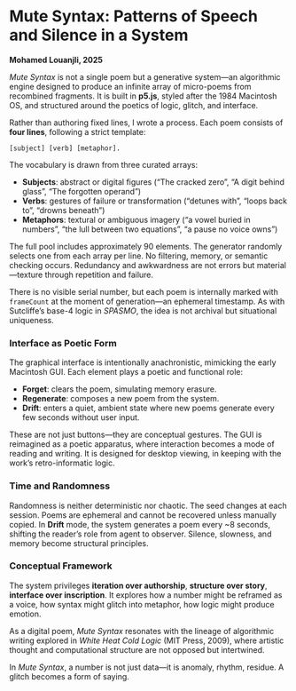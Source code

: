 
# Mute Syntax: Patterns of Speech and Silence in a System  
**Mohamed Louanjli, 2025**

*Mute Syntax* is not a single poem but a generative system—an algorithmic engine designed to produce an infinite array of micro-poems from recombined fragments. It is built in **p5.js**, styled after the 1984 Macintosh OS, and structured around the poetics of logic, glitch, and interface.

Rather than authoring fixed lines, I wrote a process. Each poem consists of **four lines**, following a strict template:

    [subject] [verb] [metaphor].

The vocabulary is drawn from three curated arrays:
- **Subjects**: abstract or digital figures (“The cracked zero”, “A digit behind glass”, “The forgotten operand”)
- **Verbs**: gestures of failure or transformation (“detunes with”, “loops back to”, “drowns beneath”)
- **Metaphors**: textural or ambiguous imagery (“a vowel buried in numbers”, “the lull between two equations”, “a pause no voice owns”)

The full pool includes approximately 90 elements. The generator randomly selects one from each array per line. No filtering, memory, or semantic checking occurs. Redundancy and awkwardness are not errors but material—texture through repetition and failure.

There is no visible serial number, but each poem is internally marked with `frameCount` at the moment of generation—an ephemeral timestamp. As with Sutcliffe’s base-4 logic in *SPASMO*, the idea is not archival but situational uniqueness.

### Interface as Poetic Form

The graphical interface is intentionally anachronistic, mimicking the early Macintosh GUI. Each element plays a poetic and functional role:

- **Forget**: clears the poem, simulating memory erasure.
- **Regenerate**: composes a new poem from the system.
- **Drift**: enters a quiet, ambient state where new poems generate every few seconds without user input.

These are not just buttons—they are conceptual gestures. The GUI is reimagined as a poetic apparatus, where interaction becomes a mode of reading and writing. It is designed for desktop viewing, in keeping with the work’s retro-informatic logic.

### Time and Randomness

Randomness is neither deterministic nor chaotic. The seed changes at each session. Poems are ephemeral and cannot be recovered unless manually copied. In **Drift** mode, the system generates a poem every ~8 seconds, shifting the reader’s role from agent to observer. Silence, slowness, and memory become structural principles.

### Conceptual Framework

The system privileges **iteration over authorship**, **structure over story**, **interface over inscription**. It explores how a number might be reframed as a voice, how syntax might glitch into metaphor, how logic might produce emotion.

As a digital poem, *Mute Syntax* resonates with the lineage of algorithmic writing explored in *White Heat Cold Logic* (MIT Press, 2009), where artistic thought and computational structure are not opposed but intertwined.

In *Mute Syntax*, a number is not just data—it is anomaly, rhythm, residue. A glitch becomes a form of saying.

